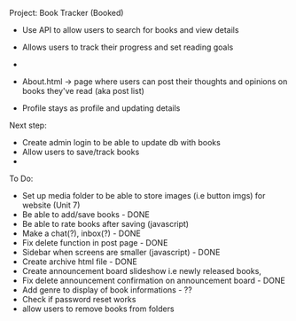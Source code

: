 Project: Book Tracker (Booked)
- Use API to allow users to search for books and view details
- Allows users to track their progress and set reading goals
- 

- About.html -> page where users can post their thoughts and opinions on books they've read (aka post list)
- Profile stays as profile and updating details

Next step:
- Create admin login to be able to update db with books
- Allow users to save/track books
- 

To Do:
- Set up media folder to be able to store images (i.e button imgs) for website (Unit 7)
- Be able to add/save books - DONE
- Be able to rate books after saving (javascript)
- Make a chat(?), inbox(?) - DONE
- Fix delete function in post page - DONE
- Sidebar when screens are smaller (javascript) - DONE
- Create archive html file - DONE
- Create announcement board slideshow i.e newly released books, 
- Fix delete announcement confirmation on announcement board - DONE
- Add genre to display of book informations - ??
- Check if password reset works
- allow users to remove books from folders